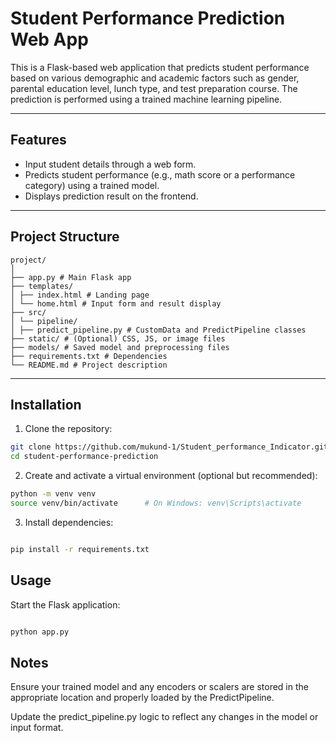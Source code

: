 # Student Performance Prediction Web App

This is a Flask-based web application that predicts student performance based on various demographic and academic factors such as gender, parental education level, lunch type, and test preparation course. The prediction is performed using a trained machine learning pipeline.

---

## Features

- Input student details through a web form.
- Predicts student performance (e.g., math score or a performance category) using a trained model.
- Displays prediction result on the frontend.

---

## Project Structure

```
project/
│
├── app.py # Main Flask app
├── templates/
│ ├── index.html # Landing page
│ └── home.html # Input form and result display
├── src/
│ └── pipeline/
│ ├── predict_pipeline.py # CustomData and PredictPipeline classes
├── static/ # (Optional) CSS, JS, or image files
├── models/ # Saved model and preprocessing files
├── requirements.txt # Dependencies
└── README.md # Project description

```

---

## Installation

1. Clone the repository:
```bash
git clone https://github.com/mukund-1/Student_performance_Indicator.git
cd student-performance-prediction
```

2. Create and activate a virtual environment (optional but recommended):

```bash 
python -m venv venv
source venv/bin/activate      # On Windows: venv\Scripts\activate
```

3. Install dependencies:

```bash

pip install -r requirements.txt
```
## Usage

Start the Flask application:

```bash

python app.py
```


## Notes
Ensure your trained model and any encoders or scalers are stored in the appropriate location and properly loaded by the PredictPipeline.

Update the predict_pipeline.py logic to reflect any changes in the model or input format.
